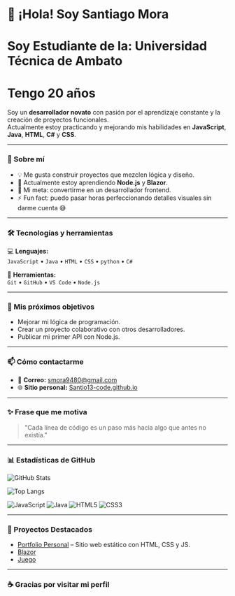 # 👋 ¡Hola! Soy Santiago Mora
# Soy Estudiante de la: Universidad Técnica de Ambato
# Tengo 20 años 

Soy un **desarrollador novato** con pasión por el aprendizaje constante y la creación de proyectos funcionales.  
Actualmente estoy practicando y mejorando mis habilidades en **JavaScript**, **Java**, **HTML**, **C#** y **CSS**.  

---

### 🚀 Sobre mí  
- 💡 Me gusta construir proyectos que mezclen lógica y diseño.  
- 🌱 Actualmente estoy aprendiendo **Node.js** y **Blazor**.  
- 🎯 Mi meta: convertirme en un desarrollador frontend.  
- ⚡ Fun fact: puedo pasar horas perfeccionando detalles visuales sin darme cuenta 😅  

---

### 🛠️ Tecnologías y herramientas  
💻 **Lenguajes:**  
`JavaScript` • `Java` • `HTML` • `CSS` • `python` • `C#`

🧰 **Herramientas:**  
`Git` • `GitHub` • `VS Code` • `Node.js`  

---

### 🎯 Mis próximos objetivos
- Mejorar mi lógica de programación.  
- Crear un proyecto colaborativo con otros desarrolladores.  
- Publicar mi primer API con Node.js.  

---

### 📫 Cómo contactarme  
- 📧 **Correo:** smora9480@gmail.com  
- 🌐 **Sitio personal:** [Santio13-code.github.io](https://Santio13-code.github.io)  

---

### ✨ Frase que me motiva  
> "Cada línea de código es un paso más hacia algo que antes no existía."  

---

### 📊 Estadísticas de GitHub  
![GitHub Stats](https://github-readme-stats.vercel.app/api?username=Santio13-code&show_icons=true&theme=tokyonight)

![Top Langs](https://github-readme-stats.vercel.app/api/top-langs/?username=Santio13-code&layout=compact&theme=tokyonight)

![JavaScript](https://img.shields.io/badge/JavaScript-F7DF1E?logo=javascript&logoColor=black)
![Java](https://img.shields.io/badge/Java-ED8B00?logo=openjdk&logoColor=white)
![HTML5](https://img.shields.io/badge/HTML5-E34F26?logo=html5&logoColor=white)
![CSS3](https://img.shields.io/badge/CSS3-1572B6?logo=css3&logoColor=white)

---

### 🧩 Proyectos Destacados
- [Portfolio Personal](https://Santio13-code.github.io) – Sitio web estático con HTML, CSS y JS.
- [Blazor](https://github.com/Santio13-code/deber-agiles)
- [Juego](https://github.com/Santio13-code/TowerDefense)


---

### ☕ Gracias por visitar mi perfil  

